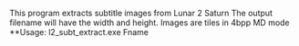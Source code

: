 This program extracts subtitle images from Lunar 2 Saturn 
The output filename will have the width and height.  Images are tiles in 4bpp MD mode  
**Usage:  l2_subt_extract.exe Fname  
